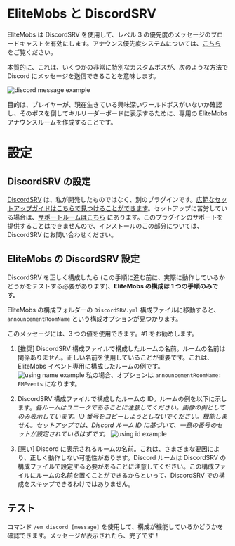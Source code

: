 # EliteMobs と DiscordSRV

EliteMobs は DiscordSRV を使用して、レベル 3 の優先度のメッセージのブロードキャストを有効にします。アナウンス優先度システムについては、[こちら]($language$/elitemobs/announcement_priority_system.md) をご覧ください。

本質的に、これは、いくつかの非常に特別なカスタムボスが、次のような方法で Discord にメッセージを送信できることを意味します。

![discord message example](https://i.imgur.com/sIndft0.png)

目的は、プレイヤーが、現在生きている興味深いワールドボスがいないか確認し、そのボスを倒してキルリーダーボードに表示するために、専用の EliteMobs アナウンスルームを作成することです。

# 設定

## DiscordSRV の設定

[DiscordSRV](https://www.spigotmc.org/resources/discordsrv.18494/) は、私が開発したものではなく、別のプラグインです。[広範なセットアップガイドはこちらで見つけることができます](https://github.com/discordsrv/discordsrv/wiki/Installation)。セットアップに苦労している場合は、[サポートルームはこちら](https://discord.discordsrv.com/) にあります。このプラグインのサポートを提供することはできませんので、インストールのこの部分については、DiscordSRV にお問い合わせください。

## EliteMobs の DiscordSRV 設定

DiscordSRV を正しく構成したら (この手順に進む前に、実際に動作しているかどうかをテストする必要があります)、**EliteMobs の構成は 1 つの手順のみです。**

EliteMobs の構成フォルダーの `DiscordSRV.yml` 構成ファイルに移動すると、`announcementRoomName` という構成オプションが見つかります。

このメッセージには、3 つの値を使用できます。#1 をお勧めします。

1. [推奨] DiscordSRV 構成ファイルで構成したルームの名前。ルームの名前は関係ありません。正しい名前を使用していることが重要です。これは、EliteMobs イベント専用に構成したルームの例です。
   ![using name example](https://i.imgur.com/a2kMWXv.png)
   私の場合、オプションは `announcementRoomName: EMEvents` になります。

2. DiscordSRV 構成ファイルで構成したルームの ID。ルームの例を以下に示します。*各ルームはユニークであることに注意してください。画像の例としてのみ表示しています。ID 番号をコピーしようとしないでください。機能しません。セットアップでは、Discord ルーム ID に基づいて、一意の番号のセットが設定されているはずです。*
   ![using id example](https://i.imgur.com/CGElkdh.png)
3. [悪い] Discord に表示されるルームの名前。これは、さまざまな要因により、正しく動作しない可能性があります。Discord ルームは DiscordSRV の構成ファイルで設定する必要があることに注意してください。この構成ファイルにルームの名前を置くことができるからといって、DiscordSRV での構成をスキップできるわけではありません。

## テスト

コマンド `/em discord [message]` を使用して、構成が機能しているかどうかを確認できます。メッセージが表示されたら、完了です！

```

